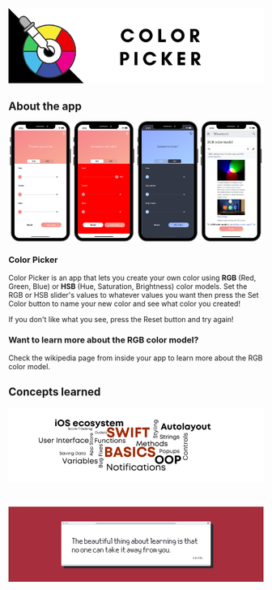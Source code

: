 ![Front Banner](Documentation/FrontBanner.png)

## About the app

<p align="center">
<img src="Documentation/screenshots.png">
</p>

### Color Picker

Color Picker is an app that lets you create your own color using **RGB** (Red, Green, Blue) or **HSB** (Hue, Saturation, Brightness) color models. Set the RGB or HSB slider's values to whatever values you want then press the Set Color button to name your new color and see what color you created!

If you don't like what you see, press the Reset button and try again!

### Want to learn more about the RGB color model?

Check the wikipedia page from inside your app to learn more about the RGB color model.


## Concepts learned

<p align="center">
<img src="Documentation/Week01Concepts.png">
</p>

<br />
   
![End Banner](Documentation/EndBanner.png)
